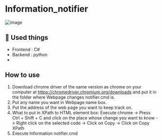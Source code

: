 # Information_notifier

![image](https://user-images.githubusercontent.com/67142421/175102534-2bff1dc5-f5b1-4875-9822-e084140b78a7.png)

## 🧰 Used things
* Frontend : C#
* Backend : python
* 

## How to use
1. Download chrome driver of the same version as chrome on your computer at https://chromedriver.chromium.org/downloads and 
  put it in the folder where Webpage changes notifier.cmd is.
2. Put any name you want in Webpage name box.
3. Put the address of the web page you want to keep track on.
4. What to put in XPath to HTML element box:
  Execute chrome -> Press Ctrl + Shift + C and click on the place whose change you want to know -> Right click on the selected code 
  -> Click on Copy -> Click on Copy XPath
5. Execute Information notifier.cmd
